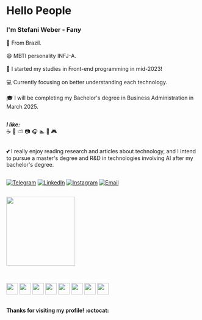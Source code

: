 # Hello People

### I'm Stefani Weber - Fany

:green_heart: From Brazil. <br><br>
:smile: MBTI personality INFJ-A. <br><br>
:seedling: I started my studies in Front-end programming in mid-2023! <br><br>
:computer: Currently focusing on better understanding each technology. <br><br>
:mortar_board: I will be completing my Bachelor's degree in Business Administration in March 2025.

##

**_I like:_** <br>
:coffee: :fallen_leaf: :partly_sunny: :camera: :headphones: :swimmer: :book: :video_game:

##

:two_hearts: I really enjoy reading research and articles about technology, and I intend to pursue a master's degree and R&D in technologies involving AI after my bachelor's degree.

##

[![Telegram](https://img.shields.io/badge/Telegram-2CA5E0?style=for-the-badge&logo=telegram&logoColor=white)](https://t.me/Imfany)
[![LinkedIn](https://img.shields.io/badge/-LinkedIn-%230077B5?style=for-the-badge&logo=linkedin&logoColor=white)](https://www.linkedin.com/in/wbrs-stefani-weber)
[![Instagram](https://img.shields.io/badge/-Instagram-%23E4405F?style=for-the-badge&logo=instagram&logoColor=white)](https://www.instagram.com/__fanyz)
[![Email](https://img.shields.io/badge/Email-%23D14836.svg?&style=for-the-badge&logo=gmail&logoColor=white)](mailto:weberstefani.ws@gmail.com)

##

 <img height="180em" src="https://github-readme-stats.vercel.app/api/top-langs/?username=weberstefani&layout=compact&theme=tokyonight"/>
 
##

<div style="display: inline_block"><br>
 
  <img height="30px" width="30px" src="https://cdn.jsdelivr.net/gh/devicons/devicon@latest/icons/javascript/javascript-plain.svg" />
  <img height="30px" width="30px" src="https://cdn.jsdelivr.net/gh/devicons/devicon@latest/icons/html5/html5-plain-wordmark.svg"/>
  <img height="30px" width="30px" src="https://cdn.jsdelivr.net/gh/devicons/devicon@latest/icons/css3/css3-plain-wordmark.svg" />
  <img height="30px" width="30px" src="https://cdn.jsdelivr.net/gh/devicons/devicon@latest/icons/bootstrap/bootstrap-original.svg" />  
  <img height="30px" width="30px" src="https://cdn.jsdelivr.net/gh/devicons/devicon@latest/icons/sass/sass-original.svg" /> 
  <img height="30px" width="30px" src="https://cdn.jsdelivr.net/gh/devicons/devicon@latest/icons/nodejs/nodejs-original.svg" />
  <img height="30px" width="30px" src="https://cdn.jsdelivr.net/gh/devicons/devicon@latest/icons/react/react-original.svg" /> 
  <img height="30px" width="30px" src="https://cdn.jsdelivr.net/gh/devicons/devicon@latest/icons/git/git-original.svg" />
 
</div>

##

#### Thanks for visiting my profile! :octocat:
